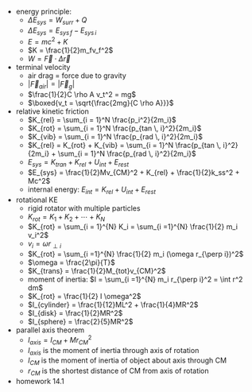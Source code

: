 - energy principle: 
	- $\Delta E_{sys} = W_{surr} + Q$
	- $\Delta E_{sys} = E_{sys \, f} - E_{sys \, i}$
	- $E = mc^2 + K$
	- $K = \frac{1}{2}m_fv_f^2$
	- $W = \vec{F} \cdot \Delta \vec{r}$
- terminal velocity
	- air drag = force due to gravity
	- $|\vec{F}_{air}| = | \vec{F}_g|$
	- $\frac{1}{2}C \rho A v_t^2 = mg$
	- $\boxed{v_t = \sqrt{\frac{2mg}{C \rho A}}}$
- relative kinetic friction
	- $K_{rel} = \sum_{i = 1}^N \frac{p_i^2}{2m_i}$
	- $K_{rot} = \sum_{i = 1}^N \frac{p_{tan \, i}^2}{2m_i}$
	- $K_{vib} = \sum_{i = 1}^N \frac{p_{rad \, i}^2}{2m_i}$
	- $K_{rel} = K_{rot} + K_{vib} = \sum_{i = 1}^N \frac{p_{tan \, i}^2}{2m_i} + \sum_{i = 1}^N \frac{p_{rad \, i}^2}{2m_i}$
	- $E_{sys} = K_{tran} + K_{rel} + U_{int} + E_{rest}$
	- $E_{sys} = \frac{1}{2}Mv_{CM}^2 + K_{rel} + \frac{1}{2}k_ss^2 + Mc^2$
	- internal energy: $E_{int} = K_{rel} +U_{int} + E_{rest}$
- rotational KE
	- rigid rotator with multiple particles
	- $K_{rot} = K_1 + K_2 + \cdots + K_N$
	- $K_{rot} = \sum_{i = 1}^{N} K_i = \sum_{i =1}^{N} \frac{1}{2} m_i v_i^2$
	- $v_i = \omega r_{\perp i}$
	- $K_{rot} = \sum_{i =1}^{N} \frac{1}{2} m_i (\omega r_{\perp i})^2$
	- $\omega = \frac{2\pi}{T}$
	- $K_{trans} = \frac{1}{2}M_{tot}v_{CM}^2$
	- moment of inertia: $I = \sum_{i =1}^{N} m_i r_{\perp i}^2 = \int r^2 dm$
	- $K_{rot} = \frac{1}{2} I \omega^2$
	- $I_{cylinder} = \frac{1}{12}ML^2 + \frac{1}{4}MR^2$
	- $I_{disk} = \frac{1}{2}MR^2$
	- $I_{sphere} = \frac{2}{5}MR^2$
- parallel axis theorem
	- $I_{axis} = I_{CM} + Mr_{CM}^2$
	- $I_{axis}$ is the moment of inertia through axis of rotation
	- $I_{CM}$ is the moment of inertia of object about axis through CM
	- $r_{CM}$ is the shortest distance of CM from axis of rotation
- homework 14.1 